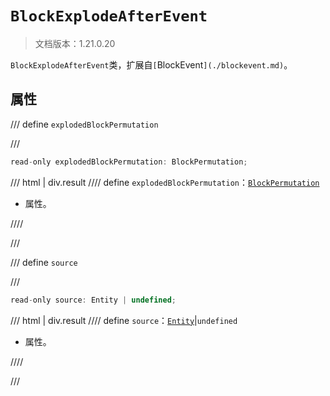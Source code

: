# `BlockExplodeAfterEvent`

> 文档版本：1.21.0.20

`BlockExplodeAfterEvent`类，扩展自`[`BlockEvent`](./blockevent.md)`。

## 属性

/// define
`explodedBlockPermutation`


///

```js
read-only explodedBlockPermutation: BlockPermutation;
```

/// html | div.result
//// define
`explodedBlockPermutation`：[`BlockPermutation`](./blockpermutation.md)

- 属性。


////

///


/// define
`source`


///

```js
read-only source: Entity | undefined;
```

/// html | div.result
//// define
`source`：[`Entity`](./entity.md)|`undefined`

- 属性。


////

///

